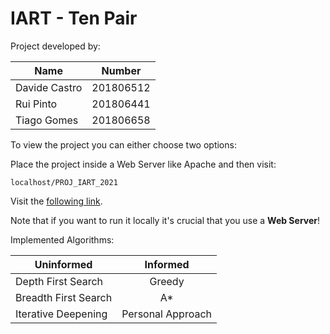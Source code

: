# IART - Ten Pair

Project developed by:

| Name          | Number        |
| ------------- |:-------------:|
| Davide Castro | 201806512     |
| Rui Pinto     | 201806441     |
| Tiago Gomes   | 201806658     |

To view the project you can either choose two options:

Place the project inside a Web Server like Apache and then visit: <br>
```
localhost/PROJ_IART_2021
```

Visit the [following link](https://2dukes.github.io/PROJ_IART_2021/src/).

Note that if you want to run it locally it's crucial that you use a **Web Server**!

Implemented Algorithms:

| Uninformed            | Informed           |
| --------------------  |:------------------:|
| Depth First Search    | Greedy             |
| Breadth First Search  | A*                 |
| Iterative Deepening   | Personal Approach  |
